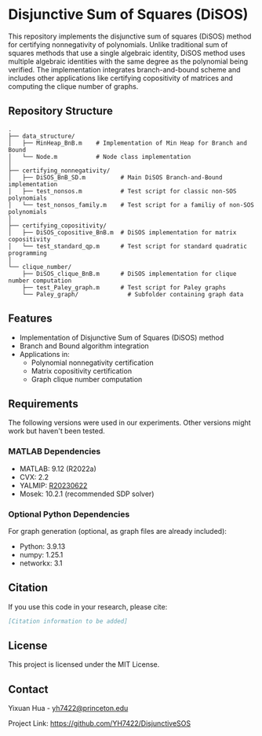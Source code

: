 # Disjunctive Sum of Squares (DiSOS)

This repository implements the disjunctive sum of squares (DiSOS) method for certifying nonnegativity of polynomials. Unlike traditional sum of squares methods that use a single algebraic identity, DiSOS method uses multiple algebraic identities with the same degree as the polynomial being verified. The implementation integrates branch-and-bound scheme and includes other applications like certifying copositivity of matrices and computing the clique number of graphs.

## Repository Structure

```
.
├── data_structure/
│   ├── MinHeap_BnB.m    # Implementation of Min Heap for Branch and Bound
│   └── Node.m           # Node class implementation
│
├── certifying_nonnegativity/
│   ├── DiSOS_BnB_SD.m          # Main DiSOS Branch-and-Bound implementation
│   ├── test_nonsos.m           # Test script for classic non-SOS polynomials
│   └── test_nonsos_family.m    # Test script for a familiy of non-SOS polynomials
│
├── certifying_copositivity/
│   ├── DiSOS_copositive_BnB.m  # DiSOS implementation for matrix copositivity
│   └── test_standard_qp.m      # Test script for standard quadratic programming
│
└── clique_number/
    ├── DiSOS_clique_BnB.m      # DiSOS implementation for clique number computation
    ├── test_Paley_graph.m      # Test script for Paley graphs
    └── Paley_graph/              # Subfolder containing graph data
```

## Features

- Implementation of Disjunctive Sum of Squares (DiSOS) method
- Branch and Bound algorithm integration
- Applications in:
  - Polynomial nonnegativity certification
  - Matrix copositivity certification
  - Graph clique number computation

## Requirements

The following versions were used in our experiments. Other versions might work but haven't been tested.

### MATLAB Dependencies

- MATLAB: 9.12 (R2022a)
- CVX: 2.2
- YALMIP: [R20230622](https://github.com/yalmip/YALMIP/releases/tag/R20230622)
- Mosek: 10.2.1 (recommended SDP solver)

### Optional Python Dependencies

For graph generation (optional, as graph files are already included):

- Python: 3.9.13
- numpy: 1.25.1
- networkx: 3.1

## Citation

If you use this code in your research, please cite:

```bibtex
[Citation information to be added]
```

## License

This project is licensed under the MIT License.

## Contact

Yixuan Hua - yh7422@princeton.edu

Project Link: https://github.com/YH7422/DisjunctiveSOS